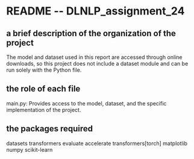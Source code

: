# README -- DLNLP_assignment_24

## a brief description of the organization of the project
The model and dataset used in this report are accessed through online downloads, so this project does not include 
a dataset module and can be run solely with the Python file.

## the role of each file
main.py: Provides access to the model, dataset, and the specific implementation of the project.

## the packages required
datasets
transformers
evaluate
accelerate
transformers[torch]
matplotlib
numpy
scikit-learn
